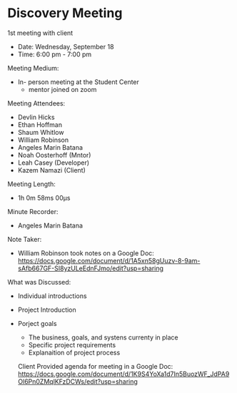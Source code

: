 # Discovery Meeting 
1st meeting with client
* Date: Wednesday, September 18
* Time: 6:00 pm - 7:00 pm

Meeting Medium:
* In- person meeting at the Student Center
  * mentor joined on zoom
    
Meeting Attendees:
* Devlin Hicks
* Ethan Hoffman
* Shaum Whitlow
* William Robinson
* Angeles Marin Batana
* Noah Oosterhoff (Mntor)
* Leah Casey (Developer)
* Kazem Namazi (Client)

Meeting Length:
* 1h 0m 58ms 00µs

Minute Recorder:
* Angeles Marin Batana

Note Taker:
* William Robinson took notes on a Google Doc: https://docs.google.com/document/d/1A5xn58gUuzv-8-9am-sAfb667GF-SI8yzULeEdnFJmo/edit?usp=sharing  

What was Discussed:
- Individual introductions
- Project Introduction
- Porject goals
  - The business, goals, and systens currenty in place 
  - Specific project requirements
  - Explanaition of project process

  Client Provided agenda for meeting in a Google Doc: https://docs.google.com/document/d/1K9S4YoXa1d7In5BuozWF_JdPA9Ol6Pn0ZMqlKFzDCWs/edit?usp=sharing

  
